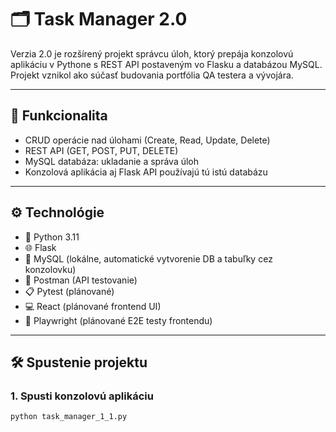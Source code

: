 # 🗂 Task Manager 2.0

Verzia 2.0 je rozšírený projekt správcu úloh, ktorý prepája konzolovú aplikáciu v Pythone s REST API postaveným vo Flasku a databázou MySQL. Projekt vznikol ako súčasť budovania portfólia QA testera a vývojára.

---

## 🚀 Funkcionalita

- CRUD operácie nad úlohami (Create, Read, Update, Delete)
- REST API (GET, POST, PUT, DELETE)
- MySQL databáza: ukladanie a správa úloh
- Konzolová aplikácia aj Flask API používajú tú istú databázu

---

## ⚙️ Technológie

- 🐍 Python 3.11
- 🌐 Flask
- 💾 MySQL (lokálne, automatické vytvorenie DB a tabuľky cez konzolovku)
- 🧪 Postman (API testovanie)
- 📋 Pytest (plánované)
- 💻 React (plánované frontend UI)
- 🧭 Playwright (plánované E2E testy frontendu)

---

## 🛠️ Spustenie projektu

### 1. Spusti konzolovú aplikáciu

```bash
python task_manager_1_1.py
